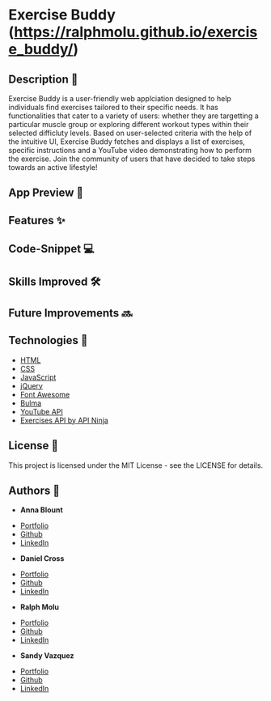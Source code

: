 # Exercise Buddy (https://ralphmolu.github.io/exercise_buddy/)

## Description 📖
Exercise Buddy is a user-friendly web applciation designed to help individuals find exercises tailored to their specific needs. It has functionalities that cater to a variety of users: whether they are targetting a particular muscle group or exploring different workout types within their selected difficluty levels.
Based on user-selected criteria with the help of the intuitive UI, Exercise Buddy fetches and displays a list of exercises, specific instructions and a YouTube video demonstrating how to perform the exercise. Join the community of users that have decided to take steps towards an active lifestyle!

## App Preview 👀

## Features ✨


## Code-Snippet 💻

## Skills Improved 🛠️

## Future Improvements 🔜

## Technologies 🔧
* [HTML](https://developer.mozilla.org/en-US/docs/Web/HTML)
* [CSS](https://developer.mozilla.org/en-US/docs/Web/CSS)
* [JavaScript](https://developer.mozilla.org/en-US/docs/Web/JavaScript)
* [jQuery](https://jquery.com/)
* [Font Awesome](https://fontawesome.com/)
* [Bulma](https://bulma.io/)
* [YouTube API](https://developers.google.com/youtube/v3)
* [Exercises API by API Ninja](https://api-ninjas.com/api/exercises)

## License 📄
This project is licensed under the MIT License - see the LICENSE for details.

## Authors 👤

* **Anna Blount** 

- [Portfolio](https://silvernotshell.github.io/professionalportfolio-ablount/)
- [Github](https://github.com/silvernotshell)
- [LinkedIn](https://www.linkedin.com/in/elisabeth-blount-308142297/)

* **Daniel Cross** 

- [Portfolio](https://danrcross.github.io/Daniel-Portfolio/)
- [Github](https://github.com/danrcross/)
- [LinkedIn](https://www.linkedin.com/in/daniel-cross-6312891b0/)

* **Ralph Molu** 

- [Portfolio](#)
- [Github](https://github.com/ralphmolu)
- [LinkedIn](https://www.linkedin.com/in/ralph-molu/)

* **Sandy Vazquez** 

- [Portfolio](https://github.com/sandyvzqz/ProjectPortfolio.git)
- [Github](https://github.com/sandyvzqz)
- [LinkedIn](#)
